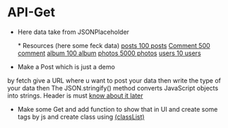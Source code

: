 # API-Get
* Here data take from JSONPlaceholder
   <p>
   * Resources (here some feck data)
   <a href="https://jsonplaceholder.typicode.com/posts">posts 100 posts</a>
   <a href="https://jsonplaceholder.typicode.com/comme">Comment  500 comment</a>
   <a href="https://jsonplaceholder.typicode.com/albums">album 100 album</a>
   <a href="https://jsonplaceholder.typicode.com/photos">photos	5000 photos</a>
   <a href="https://jsonplaceholder.typicode.com/users">users	10 users</a>
   </p>
 * Make a Post which is just a demo 
 <p>
by fetch give a URL where u want to post your data 
then write the type of your data 
then The JSON.stringify() method converts JavaScript objects into strings. 
Header is must <u>know about it later</u>
 </p>

* Make some Get and add function to show that in UI and create some tags by js and create class using <a href="https://developer.mozilla.org/en-US/docs/Web/API/Element/classList">(classList)</a> 
